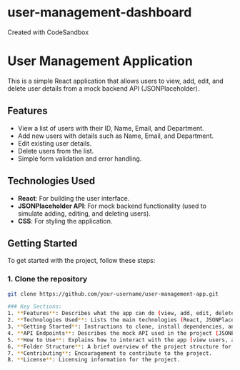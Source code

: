 # user-management-dashboard
Created with CodeSandbox
# User Management Application

This is a simple React application that allows users to view, add, edit, and delete user details from a mock backend API (JSONPlaceholder).

## Features
- View a list of users with their ID, Name, Email, and Department.
- Add new users with details such as Name, Email, and Department.
- Edit existing user details.
- Delete users from the list.
- Simple form validation and error handling.

## Technologies Used
- **React**: For building the user interface.
- **JSONPlaceholder API**: For mock backend functionality (used to simulate adding, editing, and deleting users).
- **CSS**: For styling the application.

## Getting Started

To get started with the project, follow these steps:

### 1. Clone the repository
```bash
git clone https://github.com/your-username/user-management-app.git

### Key Sections:
1. **Features**: Describes what the app can do (view, add, edit, delete users).
2. **Technologies Used**: Lists the main technologies (React, JSONPlaceholder API, CSS).
3. **Getting Started**: Instructions to clone, install dependencies, and run the app.
4. **API Endpoints**: Describes the mock API used in the project (JSONPlaceholder).
5. **How to Use**: Explains how to interact with the app (view users, add/edit/delete).
6. **Folder Structure**: A brief overview of the project structure for easy navigation.
7. **Contributing**: Encouragement to contribute to the project.
8. **License**: Licensing information for the project.


